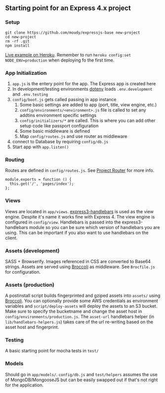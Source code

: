 ## Starting point for an Express 4.x project

### Setup
```
git clone https://github.com/moudy/expressjs-base new-project
cd new-project
rm -rf .git
npm install
```

[Live example on Heroku](http://expressjs-base.herokuapp.com/). Remember to run `heroku config:set NODE_ENV=production` when deploying fo the first time.

### App Initialization
1. `app.js` is the entery point for the app. The Express app is created here
2. In development/testing environments [dotenv](https://github.com/scottmotte/dotenv) loads `.env.development` and `.env.testing`
3. `config/boot.js` gets called passing in app instance
    1. Some basic settings are added to app (port, title, view engine, etc.)
    2. `config/environments/<environment>.js` file is called to set any addtins environment specific settings
    3. `config/initializers/*` are called. This is where you can add other setup code like passport configuration
    4. Some basic middleware is defined
    5. Map `config/routes.js` and use router as middleware
3. connect to Database by requiring `config/db.js`
4. Start app with `app.listen()`

### Routing
Routes are defined in `config/routes.js`. See [Project Router](https://github.com/moudy/project-router) for more info.

```
module.exports = function () {
  this.get('/', 'pages/index');
};
```

### Views
Views are located in `app/views`. [express3-handlebars](https://github.com/ericf/express3-handlebars) is used as the view engine. Despite it's name it works fine with Express 4. The view engine is configured in `config/view`. Handlebars is passed into the express3-handlebars module so you can be sure which version of handlebars you are using. This can be important if you also want to use handlebars on the client.

### Assets (development)
SASS + Browserify. Images referenced in CSS are converted to Base64 strings. Assets are served using [Broccoli](https://github.com/broccolijs/broccoli) as middleware. See `Brocfile.js` for configuration.

### Assets (production)
A postinstall script builds fingerprinted and gziped assets into `assets/` using [Broccoli](https://github.com/broccolijs/broccoli). You can optionally provide some AWS credentials as environment variables and `script/deploy-assets` will deploy the assets to an S3 bucket. Make sure to specify the bucketname and change the asset host in `config/environments/production.js`. The `asset-url` handlebars helper (in `lib/handlebars-helpers.js`) takes care of the url re-writing based on the asset host and fingerprint.

### Testing
A basic starting point for mocha tests in `test/`

### Models
Should go in `app/models/`. `config/db.js` and `test/helpers` assumes the use of MongoDB/MongooseJS but can be easily swapped out if that's not right for the application.
